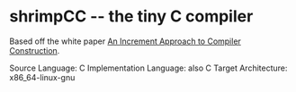 # shrimpCC -- the tiny C compiler
Based off the white paper [An Increment Approach to Compiler Construction](http://scheme2006.cs.uchicago.edu/11-ghuloum.pdf).

Source Language: C
Implementation Language: also C
Target Architecture: x86_64-linux-gnu
